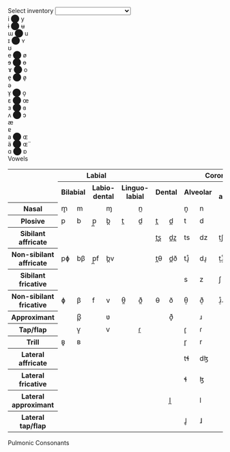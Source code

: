 <head>
    <meta charset="UTF-8" />
    <meta http-equiv="X-UA-Compatible" content="IE=edge" />
    <meta name="viewport" content="width=device-width, initial-scale=1.0" />
    <link rel="stylesheet" type="text/css" href="styles.css" /> 
    <script type="text/javascript" defer src="script.js"></script>
    <title>Phoneme Inventory Maker</title>
</head>

<body>
  <div class=outer_container id=selection>
    <label for="dialect">Select inventory</label>
    <select name="dialect" id=dialect_selector>
      <option value=null></option>
      <option value=empty>Clear</option>
      <option value=GAE>General American English</option>
    </select>
  </div>

  <div class=outer_container id=vowels>
    <div class=inner_container>
      <canvas id="canvas" height="310" width="500"></canvas>
      <div id=overlay>
        <div id="cf">
          <span class="vowel" id="cfu" oncontextmenu="return false;">i</span>
          <span class="sep">⬤</span>
          <span class="vowel" id="cfr" oncontextmenu="return false;" text-align="right">y</span>
        </div>
        <div id="cc">
          <span class="vowel" id="ccu" oncontextmenu="return false;">ɨ</span>
          <span class="sep">⬤</span>
          <span class="vowel" id="ccr" oncontextmenu="return false;" text-align="right">ʉ</span>
        </div>
        <div id="cb">
          <span class="vowel" id="cbu" oncontextmenu="return false;">ɯ</span>
          <span class="sep">⬤</span>
          <span class="vowel" id="cbr" oncontextmenu="return false;" text-align="right">u</span>
        </div>
        <div id="ncnf">
          <span class="vowel" id="ncnfu" oncontextmenu="return false;">ɪ</span>
          <span class="sep">⬤</span>
          <span class="vowel" id="ncnfr" oncontextmenu="return false;" text-align="right">ʏ</span>
        </div>
        <div id="ncnb">
          <span class="vowel" id="ncnbr" oncontextmenu="return false;" text-align="right">ʊ</span>
        </div>
        <div id="cmf">
          <span class="vowel" id="cmfu" oncontextmenu="return false;">e</span>
          <span class="sep">⬤</span>
          <span class="vowel" id="cmfr" oncontextmenu="return false;" text-align="right">ø</span>
        </div>
        <div id="cmc">
          <span class="vowel" id="cmcu" oncontextmenu="return false;">ɘ</span>
          <span class="sep">⬤</span>
          <span class="vowel" id="cmcr" oncontextmenu="return false;" text-align="right">ɵ</span>
        </div>
        <div id="cmb">
          <span class="vowel" id="cmbu" oncontextmenu="return false;">ɤ</span>
          <span class="sep">⬤</span>
          <span class="vowel" id="cmbr" oncontextmenu="return false;" text-align="right">o</span>
        </div>
        <div id="mf">
          <span class="vowel" id="mfu" oncontextmenu="return false;">e̞</span>
          <span class="sep">⬤</span>
          <span class="vowel" id="mfr" oncontextmenu="return false;" text-align="right">ø̞</span>
        </div>
        <div id="mc">
          <span class="vowel" id="mcv" oncontextmenu="return false;">ə</span>
        </div>
        <div id="mb">
          <span class="vowel" id="mbu" oncontextmenu="return false;">ɤ̞</span>
          <span class="sep">⬤</span>
          <span class="vowel" id="mbr" oncontextmenu="return false;" text-align="right">o̞</span>
        </div>
        <div id="omf">
          <span class="vowel" id="omfu" oncontextmenu="return false;">ɛ</span>
          <span class="sep">⬤</span>
          <span class="vowel" id="omfr" oncontextmenu="return false;" text-align="right">œ</span>
        </div>
        <div id="omc">
          <span class="vowel" id="omcu" oncontextmenu="return false;">ɜ</span>
          <span class="sep">⬤</span>
          <span class="vowel" id="omcr" oncontextmenu="return false;" text-align="right">ɞ</span>
        </div>
        <div id="omb">
          <span class="vowel" id="ombu" oncontextmenu="return false;">ʌ</span>
          <span class="sep">⬤</span>
          <span class="vowel" id="ombr" oncontextmenu="return false;" text-align="right">ɔ</span>
        </div>
        <div id="nof">
          <span class="vowel" id="nofv" oncontextmenu="return false;">æ</span>
        </div>
        <div id="noc">
          <span class="vowel" id="nocv" oncontextmenu="return false;">ɐ</span>
        </div>
        <div id="of">
          <span class="vowel" id="ofu" oncontextmenu="return false;">a</span>
          <span class="sep">⬤</span>
          <span class="vowel" id="ofr" oncontextmenu="return false;" text-align="right">ɶ</span>
        </div>
        <div id="oc">
          <span class="vowel" id="ocu" oncontextmenu="return false;">ä</span>
          <span class="sep">⬤</span>
          <span class="vowel" id="ocr" oncontextmenu="return false;" text-align="right">ɶ̈</span>
        </div>
        <div id="ob">
          <span class="vowel" id="obu" oncontextmenu="return false;">ɑ</span>
          <span class="sep">⬤</span>
          <span class="vowel" id="obr" oncontextmenu="return false;" text-align="right">ɒ</span>
        </div>
      </div>
    </div>
    <div class=label>
      <span>Vowels</span>
    </div>
  </div>

  <div class=outer_container id=consonants>
    <div class=inner_container>
      <table>
        <tbody>
          <tr>
            <th rowspan="2"></th>
            <th colspan="5">Labial</th>
            <th colspan="10">Coronal</th>
            <th colspan="5">Dorsal</th>
            <th colspan="4">Laryngeal</th>
          </tr>
          <tr>
            <th colspan="2">Bilabial</th>
            <th colspan="2">Labio-dental</th>
            <th colspan="2">Linguo-labial</th>
            <th colspan="2">Dental</th>
            <th colspan="2">Alveolar</th>
            <th colspan="2">Post-alveolar</th>
            <th colspan="2">Retroflex</th>
            <th colspan="2">Palatal</th>
            <th colspan="2">Velar</th>
            <th colspan="2">Uvular</th>
            <th colspan="2">Pharyngeal/epiglottal</th>
            <th colspan="2">Glottal</th>
          </tr>
          <tr>
            <th>Nasal</th>
            <td><span class="consonant" id="-bn">m̥</span></td>
            <td><span class="consonant" id="bn">m</span></td>
            <td></td>
            <td><span class="consonant" id="ldn">ɱ</span></td>
            <td></td>
            <td><span class="consonant" id="lln">n̼</span></td>
            <td></td>
            <td></td>
            <td><span class="consonant" id="-an">n̥</span></td>
            <td><span class="consonant" id="an">n</span></td>
            <td></td>
            <td></td>
            <td><span class="consonant" id="-rn">ɳ̊</span></td>
            <td><span class="consonant" id="rn">ɳ</span></td>
            <td><span class="consonant" id="-pn">ɲ̊</span></td>
            <td><span class="consonant" id="pn">ɲ</span></td>
            <td><span class="consonant" id="-vn">ŋ̊</span></td>
            <td><span class="consonant" id="vn">ŋ</span></td>
            <td></td>
            <td><span class="consonant" id="un">ɴ</span></td>
            <td></td>
            <td></td>
            <td></td>
            <td></td>
          </tr>
          <tr>
            <th>Plosive</th>
            <td><span class="consonant" id="-bp">p</span></td>
            <td><span class="consonant" id="bp">b</span></td>
            <td><span class="consonant" id="-ldp">p̪</span></td>
            <td><span class="consonant" id="ldp">b̪</span></td>
            <td><span class="consonant" id="-llp">t̼</span></td>
            <td><span class="consonant" id="llp">d̼</span></td>
            <td><span class="consonant" id="-dp">t̪</span></td>
            <td><span class="consonant" id="dp">d̪</span></td>
            <td><span class="consonant" id="-ap">t</span></td>
            <td><span class="consonant" id="ap">d</span></td>
            <td></td>
            <td></td>
            <td><span class="consonant" id="-rp">ʈ</span></td>
            <td><span class="consonant" id="rp">ɖ</span></td>
            <td><span class="consonant" id="-pp">c</span></td>
            <td><span class="consonant" id="pp">ɟ</span></td>
            <td><span class="consonant" id="-vp">k</span></td>
            <td><span class="consonant" id="vp">ɡ</span></td>
            <td><span class="consonant" id="-up">q</span></td>
            <td><span class="consonant" id="up">ɢ</span></td>
            <td><span class="consonant" id="-php">ʡ</span></td>
            <td></td>
            <td><span class="consonant" id="-gp">ʔ</span></td>
            <td></td>
          </tr>
          <tr>
            <th>Sibilant affricate</th>
            <td></td>
            <td></td>
            <td></td>
            <td></td>
            <td></td>
            <td></td>
            <td>t̪s̪</td>
            <td>d̪z̪</td>
            <td>ts</td>
            <td>dz</td>
            <td>t̠ʃ</td>
            <td>d̠ʒ</td>
            <td>tʂ</td>
            <td>dʐ</td>
            <td>tɕ</td>
            <td>dʑ</td>
            <td></td>
            <td></td>
            <td></td>
            <td></td>
            <td></td>
            <td></td>
            <td></td>
            <td></td>
          </tr>
          <tr>
            <th> Non-sibilant affricate
            </th>
            <td>pɸ</td>
            <td>bβ</td>
            <td>p̪f</td>
            <td>b̪v</td>
            <td></td>
            <td></td>
            <td>t̪θ</td>
            <td>d̪ð</td>
            <td>tɹ̝̊</td>
            <td>dɹ̝</td>
            <td>t̠ɹ̠̊˔</td>
            <td>d̠ɹ̠˔</td>
            <td></td>
            <td></td>
            <td>cç</td>
            <td>ɟʝ</td>
            <td>kx</td>
            <td>ɡɣ</td>
            <td>qχ</td>
            <td>ɢʁ</td>
            <td>ʡʜ</td>
            <td>ʡʢ</td>
            <td>ʔh</td>
            <td></td>
          </tr>
          <tr>
            <th>Sibilant fricative</th>
            <td></td>
            <td></td>
            <td></td>
            <td></td>
            <td></td>
            <td></td>
            <td></td>
            <td></td>
            <td>s</td>
            <td>z</td>
            <td>ʃ</td>
            <td>ʒ</td>
            <td>ʂ</td>
            <td>ʐ</td>
            <td>ɕ</td>
            <td>ʑ</td>
            <td></td>
            <td></td>
            <td></td>
            <td></td>
            <td></td>
            <td></td>
            <td></td>
            <td></td>
          </tr>
          <tr>
            <th>Non-sibilant fricative
            </th>
            <td>ɸ</td>
            <td dir="ltr">β</td>
            <td>f</td>
            <td>v</td>
            <td>θ̼</td>
            <td>ð̼</td>
            <td>θ</td>
            <td>ð</td>
            <td>θ̠</td>
            <td>ð̠</td>
            <td>ɹ̠̊˔</td>
            <td>ɹ̠˔</td>
            <td>ɻ̊˔</td>
            <td>ɻ˔</td>
            <td>ç</td>
            <td>ʝ</td>
            <td>x</td>
            <td>ɣ</td>
            <td>χ</td>
            <td>ʁ</td>
            <td>ħ</td>
            <td>ʕ</td>
            <td>h</td>
            <td>ɦ</td>
          </tr>
          <tr>
            <th>Approximant</th>
            <td></td>
            <td>β̞</td>
            <td></td>
            <td>ʋ</td>
            <td></td>
            <td></td>
            <td></td>
            <td>ð̞</td>
            <td></td>
            <td>ɹ</td>
            <td></td>
            <td>ɹ̠</td>
            <td></td>
            <td>ɻ</td>
            <td></td>
            <td>j</td>
            <td></td>
            <td>ɰ</td>
            <td></td>
            <td>ʁ̞</td>
            <td></td>
            <td></td>
            <td></td>
            <td>ʔ̞</td>
          </tr>
          <tr>
            <th>Tap/flap</th>
            <td></td>
            <td>ⱱ̟</td>
            <td></td>
            <td>ⱱ</td>
            <td></td>
            <td>ɾ̼</td>
            <td></td>
            <td></td>
            <td>ɾ̥</td>
            <td>ɾ</td>
            <td></td>
            <td></td>
            <td>ɽ̊</td>
            <td>ɽ</td>
            <td></td>
            <td></td>
            <td></td>
            <td></td>
            <td></td>
            <td>ɢ̆</td>
            <td></td>
            <td>ʡ̆</td>
            <td></td>
            <td></td>
          </tr>
          <tr>
            <th>Trill</th>
            <td>ʙ̥</td>
            <td>ʙ</td>
            <td></td>
            <td></td>
            <td></td>
            <td></td>
            <td></td>
            <td></td>
            <td>r̥</td>
            <td>r</td>
            <td></td>
            <td>r̠</td>
            <td>ɽ̊r̥</td>
            <td>ɽr</td>
            <td></td>
            <td></td>
            <td></td>
            <td></td>
            <td>ʀ̥</td>
            <td>ʀ</td>
            <td>ʜ</td>
            <td>ʢ</td>
            <td></td>
            <td></td>
          </tr>
          <tr>
            <th>Lateral affricate</th>
            <td></td>
            <td></td>
            <td></td>
            <td></td>
            <td></td>
            <td></td>
            <td></td>
            <td></td>
            <td>tɬ</td>
            <td>dɮ</td>
            <td></td>
            <td></td>
            <td>tꞎ</td>
            <td>d𝼅</td>
            <td>c𝼆</td>
            <td>ɟʎ̝</td>
            <td>k𝼄</td>
            <td>ɡʟ̝</td>
            <td></td>
            <td></td>
            <td></td>
            <td></td>
            <td></td>
            <td></td>
          </tr>
          <tr>
            <th>Lateral fricative</th>
            <td></td>
            <td></td>
            <td></td>
            <td></td>
            <td></td>
            <td></td>
            <td></td>
            <td></td>
            <td>ɬ</td>
            <td>ɮ</td>
            <td></td>
            <td></td>
            <td>ꞎ</td>
            <td>𝼅</td>
            <td>𝼆</td>
            <td>ʎ̝</td>
            <td>𝼄</td>
            <td>ʟ̝</td>
            <td></td>
            <td></td>
            <td></td>
            <td></td>
            <td></td>
            <td></td>
          </tr>
          <tr>
            <th class="s1">
             Lateral approximant
            </th>
            <td class="s2"></td>
            <td class="s2"></td>
            <td></td>
            <td></td>
            <td></td>
            <td></td>
            <td></td>
            <td>l̪</td>
            <td></td>
            <td>l</td>
            <td></td>
            <td>l̠</td>
            <td></td>
            <td>ɭ</td>
            <td></td>
            <td>ʎ</td>
            <td></td>
            <td>ʟ</td>
            <td></td>
            <td>ʟ̠</td>
            <td></td>
            <td></td>
            <td></td>
            <td></td>
          </tr>
          <tr>
            <th>Lateral tap/flap</th>
            <td></td>
            <td></td>
            <td></td>
            <td></td>
            <td></td>
            <td></td>
            <td></td>
            <td></td>
            <td>ɺ̥</td>
            <td>ɺ</td>
            <td></td>
            <td></td>
            <td>𝼈̥</td>
            <td>𝼈</td>
            <td></td>
            <td>ʎ̆</td>
            <td></td>
            <td>ʟ̆</td>
            <td></td>
            <td></td>
            <td></td>
            <td></td>
            <td></td>
            <td></td>
          </tr>
        </tbody>
      </table>
    </div>
    <div class=label>
      <span>Pulmonic Consonants</span>
    </div>
  </div>
</body>

<div id="audio">

  <audio id="cfu_audio" src="https://upload.wikimedia.org/wikipedia/commons/9/91/Close_front_unrounded_vowel.ogg"></audio>
  <audio id="cfr_audio" src="https://upload.wikimedia.org/wikipedia/commons/e/ea/Close_front_rounded_vowel.ogg"></audio>
  <audio id="ccu_audio" src="https://upload.wikimedia.org/wikipedia/commons/5/53/Close_central_unrounded_vowel.ogg"></audio>
  <audio id="ccr_audio" src="https://upload.wikimedia.org/wikipedia/commons/6/66/Close_central_rounded_vowel.ogg"></audio>
  <audio id="cbu_audio" src="https://upload.wikimedia.org/wikipedia/commons/e/e8/Close_back_unrounded_vowel.ogg"></audio>
  <audio id="cbr_audio" src="https://upload.wikimedia.org/wikipedia/commons/5/5d/Close_back_rounded_vowel.ogg"></audio>
  <audio id="ncnfu_audio" src="https://upload.wikimedia.org/wikipedia/commons/4/4c/Near-close_near-front_unrounded_vowel.ogg"></audio>
  <audio id="ncnfr_audio" src="https://upload.wikimedia.org/wikipedia/commons/e/e3/Near-close_near-front_rounded_vowel.ogg"></audio>
  <audio id="ncnbr_audio" src="https://upload.wikimedia.org/wikipedia/commons/d/d5/Near-close_near-back_rounded_vowel.ogg"></audio>
  <audio id="cmfu_audio" src="https://upload.wikimedia.org/wikipedia/commons/6/6c/Close-mid_front_unrounded_vowel.ogg"></audio>
  <audio id="cmfr_audio" src="https://upload.wikimedia.org/wikipedia/commons/5/53/Close-mid_front_rounded_vowel.ogg"></audio>
  <audio id="cmcu_audio" src="https://upload.wikimedia.org/wikipedia/commons/6/60/Close-mid_central_unrounded_vowel.ogg"></audio>
  <audio id="cmcr_audio" src="https://upload.wikimedia.org/wikipedia/commons/b/b5/Close-mid_central_rounded_vowel.ogg"></audio>
  <audio id="cmbu_audio" src="https://upload.wikimedia.org/wikipedia/commons/2/26/Close-mid_back_unrounded_vowel.ogg"></audio>
  <audio id="cmbr_audio" src="https://upload.wikimedia.org/wikipedia/commons/8/84/Close-mid_back_rounded_vowel.ogg"></audio>
  <audio id="mfu_audio" src="https://upload.wikimedia.org/wikipedia/commons/e/e0/Mid_front_unrounded_vowel.ogg"></audio>
  <audio id="mfr_audio" src="https://upload.wikimedia.org/wikipedia/commons/e/ee/Mid_front_rounded_vowel.ogg"></audio>
  <audio id="mcv_audio" src="https://upload.wikimedia.org/wikipedia/commons/d/d9/Mid-central_vowel.ogg"></audio>
  <audio id="mbu_audio" src="https://upload.wikimedia.org/wikipedia/commons/d/d8/%C9%A4%CC%9E_IPA_sound.opus"></audio>
  <audio id="mbr_audio" src="https://upload.wikimedia.org/wikipedia/commons/a/a6/Mid_back_rounded_vowel.ogg"></audio>
  <audio id="omfu_audio" src="https://upload.wikimedia.org/wikipedia/commons/7/71/Open-mid_front_unrounded_vowel.ogg"></audio>
  <audio id="omfr_audio" src="https://upload.wikimedia.org/wikipedia/commons/0/00/Open-mid_front_rounded_vowel.ogg"></audio>
  <audio id="omcu_audio" src="https://upload.wikimedia.org/wikipedia/commons/0/01/Open-mid_central_unrounded_vowel.ogg"></audio>
  <audio id="omcr_audio" src="https://upload.wikimedia.org/wikipedia/commons/d/d9/Open-mid_central_rounded_vowel.ogg"></audio>
  <audio id="ombu_audio" src="https://upload.wikimedia.org/wikipedia/commons/8/80/PR-open-mid_back_unrounded_vowel2.ogg"></audio>
  <audio id="ombr_audio" src="https://upload.wikimedia.org/wikipedia/commons/d/d0/PR-open-mid_back_rounded_vowel.ogg"></audio>
  <audio id="nofv_audio" src="https://upload.wikimedia.org/wikipedia/commons/c/c9/Near-open_front_unrounded_vowel.ogg"></audio>
  <audio id="nocv_audio" src="https://upload.wikimedia.org/wikipedia/commons/2/22/Near-open_central_unrounded_vowel.ogg"></audio>
  <audio id="ofu_audio" src="https://upload.wikimedia.org/wikipedia/commons/0/0e/PR-open_front_unrounded_vowel.ogg"></audio>
  <audio id="ofr_audio" src="https://upload.wikimedia.org/wikipedia/commons/c/c1/Open_front_rounded_vowel.ogg"></audio>
  <audio id="ocu_audio" src="https://upload.wikimedia.org/wikipedia/commons/5/50/Open_central_unrounded_vowel.ogg"></audio>
  <audio id="ocr_audio" src="https://upload.wikimedia.org/wikipedia/commons/f/f2/Open_central_rounded_vowel.ogg"></audio>
  <audio id="obu_audio" src="https://upload.wikimedia.org/wikipedia/commons/e/e5/Open_back_unrounded_vowel.ogg"></audio>
  <audio id="obr_audio" src="https://upload.wikimedia.org/wikipedia/commons/3/31/PR-open_back_rounded_vowel.ogg"></audio>
</div>



